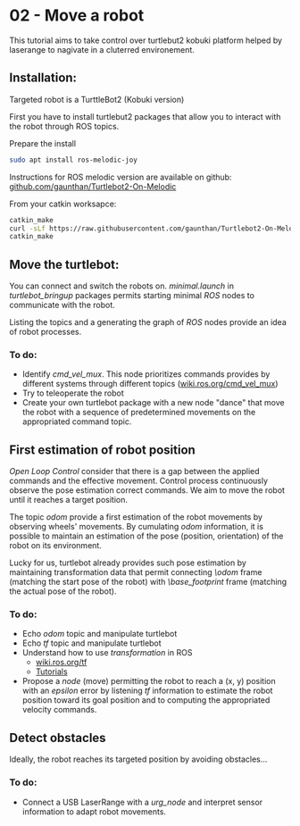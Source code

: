 # 02 - Move a robot

This tutorial aims to take control over turtlebut2 kobuki platform helped by laserange to nagivate in a cluterred environement.

## Installation:

Targeted robot is a TurttleBot2 (Kobuki version)

First you have to install turtlebut2 packages that allow you to interact with the robot through ROS topics.

Prepare the install

```bash
sudo apt install ros-melodic-joy
```

Instructions for ROS melodic version are available on github: [github.com/gaunthan/Turtlebot2-On-Melodic](https://github.com/gaunthan/Turtlebot2-On-Melodic)

From your catkin worksapce:

```bash
catkin_make
curl -sLf https://raw.githubusercontent.com/gaunthan/Turtlebot2-On-Melodic/master/install_basic.sh | bash
catkin_make
```

## Move the turtlebot:

You can connect and switch the robots on.
*minimal.launch* in *turtlebot_bringup* packages permits starting minimal *ROS* nodes to communicate with the robot.

Listing the topics and a generating the graph of *ROS* nodes provide an idea of robot processes.

### To do:

- Identify *cmd_vel_mux*. This node prioritizes commands provides by different systems through different topics ([wiki.ros.org/cmd_vel_mux](https://wiki.ros.org/cmd_vel_mux))
- Try to teleoperate the robot
- Create your own turtlebot package with a new node "dance" that move the robot with a sequence of predetermined movements on the appropriated command topic.

## First estimation of robot position

*Open Loop Control* consider that there is a gap between the applied commands and the effective movement.
Control process continuously observe the pose estimation correct commands.
We aim to move the robot until it reaches a target position.

The topic *odom* provide a first estimation of the robot movements by observing wheels' movements.
By cumulating *odom* information, it is possible to maintain an estimation of the pose (position, orientation) of the robot on its environment.

Lucky for us, turtlebot already provides such pose estimation by maintaining transformation data that permit connecting *\odom* frame (matching the start pose of the robot) with *\base_footprint* frame (matching the actual pose of the robot).

### To do:

- Echo *odom* topic and manipulate turtlebot
- Echo *tf* topic and manipulate turtlebot
- Understand how to use *transformation* in ROS
  * [wiki.ros.org/tf](http://wiki.ros.org/tf)
  * [Tutorials](http://wiki.ros.org/tf/Tutorials)
- Propose a *node* (move) permitting the robot to reach a (x, y) position with an *epsilon* error by listening *tf* information to estimate the robot position toward its goal position and to computing the appropriated velocity commands.

## Detect obstacles

Ideally, the robot reaches its targeted position by avoiding obstacles...

### To do:
- Connect a USB LaserRange with a *urg_node* and interpret sensor information to adapt robot movements.
